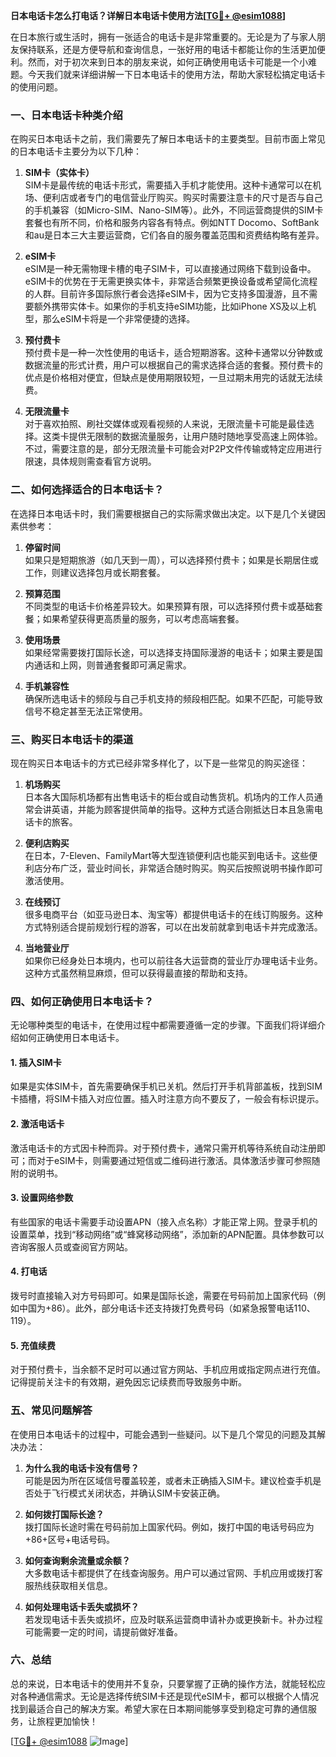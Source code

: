 **日本电话卡怎么打电话？详解日本电话卡使用方法[[TG💪+ @esim1088](https://t.me/s/esim1088)]**

在日本旅行或生活时，拥有一张适合的电话卡是非常重要的。无论是为了与家人朋友保持联系，还是方便导航和查询信息，一张好用的电话卡都能让你的生活更加便利。然而，对于初次来到日本的朋友来说，如何正确使用电话卡可能是一个小难题。今天我们就来详细讲解一下日本电话卡的使用方法，帮助大家轻松搞定电话卡的使用问题。

### 一、日本电话卡种类介绍

在购买日本电话卡之前，我们需要先了解日本电话卡的主要类型。目前市面上常见的日本电话卡主要分为以下几种：

1. **SIM卡（实体卡）**  
   SIM卡是最传统的电话卡形式，需要插入手机才能使用。这种卡通常可以在机场、便利店或者专门的电信营业厅购买。购买时需要注意卡的尺寸是否与自己的手机兼容（如Micro-SIM、Nano-SIM等）。此外，不同运营商提供的SIM卡套餐也有所不同，价格和服务内容各有特点。例如NTT Docomo、SoftBank和au是日本三大主要运营商，它们各自的服务覆盖范围和资费结构略有差异。

2. **eSIM卡**  
   eSIM是一种无需物理卡槽的电子SIM卡，可以直接通过网络下载到设备中。eSIM卡的优势在于无需更换实体卡，非常适合频繁更换设备或希望简化流程的人群。目前许多国际旅行者会选择eSIM卡，因为它支持多国漫游，且不需要额外携带实体卡。如果你的手机支持eSIM功能，比如iPhone XS及以上机型，那么eSIM卡将是一个非常便捷的选择。

3. **预付费卡**  
   预付费卡是一种一次性使用的电话卡，适合短期游客。这种卡通常以分钟数或数据流量的形式计费，用户可以根据自己的需求选择合适的套餐。预付费卡的优点是价格相对便宜，但缺点是使用期限较短，一旦过期未用完的话就无法续费。

4. **无限流量卡**  
   对于喜欢拍照、刷社交媒体或观看视频的人来说，无限流量卡可能是最佳选择。这类卡提供无限制的数据流量服务，让用户随时随地享受高速上网体验。不过，需要注意的是，部分无限流量卡可能会对P2P文件传输或特定应用进行限速，具体规则需查看官方说明。

### 二、如何选择适合的日本电话卡？

在选择日本电话卡时，我们需要根据自己的实际需求做出决定。以下是几个关键因素供参考：

1. **停留时间**  
   如果只是短期旅游（如几天到一周），可以选择预付费卡；如果是长期居住或工作，则建议选择包月或长期套餐。

2. **预算范围**  
   不同类型的电话卡价格差异较大。如果预算有限，可以选择预付费卡或基础套餐；如果希望获得更高质量的服务，可以考虑高端套餐。

3. **使用场景**  
   如果经常需要拨打国际长途，可以选择支持国际漫游的电话卡；如果主要是国内通话和上网，则普通套餐即可满足需求。

4. **手机兼容性**  
   确保所选电话卡的频段与自己手机支持的频段相匹配。如果不匹配，可能导致信号不稳定甚至无法正常使用。

### 三、购买日本电话卡的渠道

现在购买日本电话卡的方式已经非常多样化了，以下是一些常见的购买途径：

1. **机场购买**  
   日本各大国际机场都有出售电话卡的柜台或自动售货机。机场内的工作人员通常会讲英语，并能为顾客提供简单的指导。这种方式适合刚抵达日本且急需电话卡的旅客。

2. **便利店购买**  
   在日本，7-Eleven、FamilyMart等大型连锁便利店也能买到电话卡。这些便利店分布广泛，营业时间长，非常适合随时购买。购买后按照说明书操作即可激活使用。

3. **在线预订**  
   很多电商平台（如亚马逊日本、淘宝等）都提供电话卡的在线订购服务。这种方式特别适合提前规划行程的游客，可以在出发前就拿到电话卡并完成激活。

4. **当地营业厅**  
   如果你已经身处日本境内，也可以前往各大运营商的营业厅办理电话卡业务。这种方式虽然稍显麻烦，但可以获得最直接的帮助和支持。

### 四、如何正确使用日本电话卡？

无论哪种类型的电话卡，在使用过程中都需要遵循一定的步骤。下面我们将详细介绍如何正确使用日本电话卡。

#### 1. 插入SIM卡
如果是实体SIM卡，首先需要确保手机已关机。然后打开手机背部盖板，找到SIM卡插槽，将SIM卡插入对应位置。插入时注意方向不要反了，一般会有标识提示。

#### 2. 激活电话卡
激活电话卡的方式因卡种而异。对于预付费卡，通常只需开机等待系统自动注册即可；而对于eSIM卡，则需要通过短信或二维码进行激活。具体激活步骤可参照随附的说明书。

#### 3. 设置网络参数
有些国家的电话卡需要手动设置APN（接入点名称）才能正常上网。登录手机的设置菜单，找到“移动网络”或“蜂窝移动网络”，添加新的APN配置。具体参数可以咨询客服人员或查阅官方网站。

#### 4. 打电话
拨号时直接输入对方号码即可。如果是国际长途，需要在号码前加上国家代码（例如中国为+86）。此外，部分电话卡还支持拨打免费号码（如紧急报警电话110、119）。

#### 5. 充值续费
对于预付费卡，当余额不足时可以通过官方网站、手机应用或指定网点进行充值。记得提前关注卡的有效期，避免因忘记续费而导致服务中断。

### 五、常见问题解答

在使用日本电话卡的过程中，可能会遇到一些疑问。以下是几个常见的问题及其解决办法：

1. **为什么我的电话卡没有信号？**  
   可能是因为所在区域信号覆盖较差，或者未正确插入SIM卡。建议检查手机是否处于飞行模式关闭状态，并确认SIM卡安装正确。

2. **如何拨打国际长途？**  
   拨打国际长途时需在号码前加上国家代码。例如，拨打中国的电话号码应为+86+区号+电话号码。

3. **如何查询剩余流量或余额？**  
   大多数电话卡都提供了在线查询服务。用户可以通过官网、手机应用或拨打客服热线获取相关信息。

4. **如何处理电话卡丢失或损坏？**  
   若发现电话卡丢失或损坏，应及时联系运营商申请补办或更换新卡。补办过程可能需要一定的时间，请提前做好准备。

### 六、总结

总的来说，日本电话卡的使用并不复杂，只要掌握了正确的操作方法，就能轻松应对各种通信需求。无论是选择传统SIM卡还是现代eSIM卡，都可以根据个人情况找到最适合自己的解决方案。希望大家在日本期间能够享受到稳定可靠的通信服务，让旅程更加愉快！

[[TG💪+ @esim1088](https://t.me/s/esim1088) ![Image](https://i.postimg.cc/4NQfJmqS/Snipaste-2025-05-13-00-14-12.png)]
